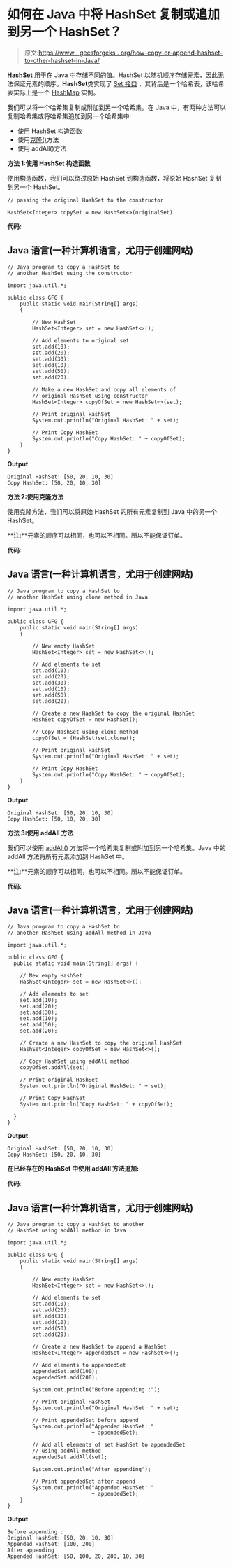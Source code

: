 # 如何在 Java 中将 HashSet 复制或追加到另一个 HashSet？

> 原文:[https://www . geesforgeks . org/how-copy-or-append-hashset-to-other-hashset-in-Java/](https://www.geeksforgeeks.org/how-to-copy-or-append-hashset-to-another-hashset-in-java/)

[**HashSet**](https://www.geeksforgeeks.org/hashset-in-java/) 用于在 Java 中存储不同的值。HashSet 以随机顺序存储元素，因此无法保证元素的顺序。**HashSet**类实现了 [Set 接口](https://www.geeksforgeeks.org/set-in-java/) ，其背后是一个哈希表，该哈希表实际上是一个 [HashMap](https://www.geeksforgeeks.org/java-util-hashmap-in-java/) 实例。

我们可以将一个哈希集复制或附加到另一个哈希集。在 Java 中，有两种方法可以复制哈希集或将哈希集追加到另一个哈希集中:

*   使用 HashSet 构造函数
*   使用[克隆()](https://www.geeksforgeeks.org/clone-method-in-java-2/)方法
*   使用 addAll()方法

**方法 1:使用 HashSet 构造函数**

使用构造函数，我们可以绕过原始 HashSet 到构造函数，将原始 HashSet 复制到另一个 HashSet。

```
// passing the original HashSet to the constructor

HashSet<Integer> copySet = new HashSet<>(originalSet)
```

**代码:**

## Java 语言(一种计算机语言，尤用于创建网站)

```
// Java program to copy a HashSet to
// another HashSet using the constructor

import java.util.*;

public class GFG {
    public static void main(String[] args)
    {

        // New HashSet
        HashSet<Integer> set = new HashSet<>();

        // Add elements to original set
        set.add(10);
        set.add(20);
        set.add(30);
        set.add(10);
        set.add(50);
        set.add(20);

        // Make a new HashSet and copy all elements of
        // original HashSet using constructor
        HashSet<Integer> copyOfSet = new HashSet<>(set);

        // Print original HashSet
        System.out.println("Original HashSet: " + set);

        // Print Copy HashSet
        System.out.println("Copy HashSet: " + copyOfSet);
    }
}
```

**Output**

```
Original HashSet: [50, 20, 10, 30]
Copy HashSet: [50, 20, 10, 30]
```

**方法 2:使用克隆方法**

使用克隆方法，我们可以将原始 HashSet 的所有元素复制到 Java 中的另一个 HashSet。

**注:**元素的顺序可以相同，也可以不相同。所以不能保证订单。

**代码:**

## Java 语言(一种计算机语言，尤用于创建网站)

```
// Java program to copy a HashSet to 
// another HashSet using clone method in Java

import java.util.*;

public class GFG {
    public static void main(String[] args)
    {

        // New empty HashSet
        HashSet<Integer> set = new HashSet<>();

        // Add elements to set
        set.add(10);
        set.add(20);
        set.add(30);
        set.add(10);
        set.add(50);
        set.add(20);

        // Create a new HashSet to copy the original HashSet
        HashSet copyOfSet = new HashSet();

        // Copy HashSet using clone method
        copyOfSet = (HashSet)set.clone();

        // Print original HashSet
        System.out.println("Original HashSet: " + set);

        // Print Copy HashSet
        System.out.println("Copy HashSet: " + copyOfSet);
    }
}
```

**Output**

```
Original HashSet: [50, 20, 10, 30]
Copy HashSet: [50, 10, 20, 30]
```

**方法 3:使用 addAll 方法**

我们可以使用 [addAll()](https://www.geeksforgeeks.org/java-util-arraylist-addall-method-java/) 方法将一个哈希集复制或附加到另一个哈希集。Java 中的 addAll 方法将所有元素添加到 HashSet 中。

**注:**元素的顺序可以相同，也可以不相同。所以不能保证订单。

**代码:**

## Java 语言(一种计算机语言，尤用于创建网站)

```
// Java program to copy a HashSet to 
// another HashSet using addAll method in Java 

import java.util.*;

public class GFG {
  public static void main(String[] args) {

    // New empty HashSet
    HashSet<Integer> set = new HashSet<>();

    // Add elements to set
    set.add(10);
    set.add(20);
    set.add(30);
    set.add(10);
    set.add(50);
    set.add(20);

    // Create a new HashSet to copy the original HashSet
    HashSet<Integer> copyOfSet = new HashSet<>();

    // Copy HashSet using addAll method
    copyOfSet.addAll(set);

    // Print original HashSet 
    System.out.println("Original HashSet: " + set);

    // Print Copy HashSet
    System.out.println("Copy HashSet: " + copyOfSet);

  }
}
```

**Output**

```
Original HashSet: [50, 20, 10, 30]
Copy HashSet: [50, 20, 10, 30]
```

**在已经存在的 HashSet 中使用 addAll 方法追加:**

**代码:**

## Java 语言(一种计算机语言，尤用于创建网站)

```
// Java program to copy a HashSet to another 
// HashSet using addAll method in Java

import java.util.*;

public class GFG {
    public static void main(String[] args)
    {

        // New empty HashSet
        HashSet<Integer> set = new HashSet<>();

        // Add elements to set
        set.add(10);
        set.add(20);
        set.add(30);
        set.add(10);
        set.add(50);
        set.add(20);

        // Create a new HashSet to append a HashSet
        HashSet<Integer> appendedSet = new HashSet<>();

        // Add elements to appendedSet
        appendedSet.add(100);
        appendedSet.add(200);

        System.out.println("Before appending :");

        // Print original HashSet
        System.out.println("Original HashSet: " + set);

        // Print appendedSet before append
        System.out.println("Appended HashSet: "
                           + appendedSet);

        // Add all elements of set HashSet to appendedSet
        // using addAll method
        appendedSet.addAll(set);

        System.out.println("After appending");

        // Print appendedSet after append
        System.out.println("Appended HashSet: "
                           + appendedSet);
    }
}
```

**Output**

```
Before appending :
Original HashSet: [50, 20, 10, 30]
Appended HashSet: [100, 200]
After appending
Appended HashSet: [50, 100, 20, 200, 10, 30]
```